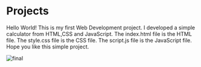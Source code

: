 # Projects

Hello World!
This is my first Web Development project.
I developed a simple calculator from HTML,CSS and JavaScript.
The index.html file is the HTML file.
The style.css file is the CSS file.
The script.js file is the JavaScript file.
Hope you like this simple project.

![final](https://user-images.githubusercontent.com/31651398/51206927-5fa02980-192f-11e9-9edd-191bd573023a.png)






